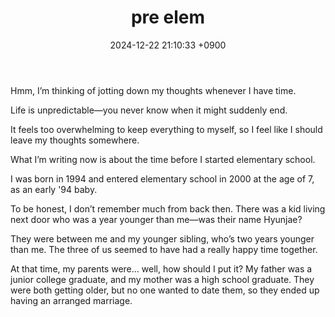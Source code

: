 ﻿---
layout: post
title: pre elem
date: 2024-12-22 21:10:33 +0900
category: Diary
---
Hmm, I’m thinking of jotting down my thoughts whenever I have time.

Life is unpredictable—you never know when it might suddenly end.

It feels too overwhelming to keep everything to myself, so I feel like I should leave my thoughts somewhere.

What I’m writing now is about the time before I started elementary school.

I was born in 1994 and entered elementary school in 2000 at the age of 7, as an early '94 baby.

To be honest, I don’t remember much from back then. There was a kid living next door who was a year younger than me—was their name Hyunjae?

They were between me and my younger sibling, who’s two years younger than me. The three of us seemed to have had a really happy time together.

At that time, my parents were... well, how should I put it? My father was a junior college graduate, and my mother was a high school graduate. They were both getting older, but no one wanted to date them, so they ended up having an arranged marriage.
